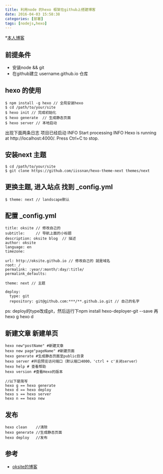 ```yaml
---
title: 利用node 的hexo 框架在github上搭建博客 
date: 2016-04-03 15:58:38
categories: [部署]
tags: [nodejs,hexo]
---
```


*[本人博客](http://zengxp0605.github.io)

## 前提条件
  - 安装node && git
  - 在github建立 username.github.io 仓库

## hexo 的使用
```
$ npm install -g hexo // 全局安装hexo
$ cd /path/to/your/site
$ hexo init // 完成初始化
$ hexo generate  // 生成静态页面
$ hexo server // 本地启动
```

出现下面两条日志 项目已经启动
INFO  Start processing
INFO  Hexo is running at http://localhost:4000/. Press Ctrl+C to stop.

## 安装next 主题
```
$ cd /path/to/your/site
$ git clone https://github.com/iissnan/hexo-theme-next themes/next
```

## 更换主题, 进入站点 找到 _config.yml
```
$ theme: next // landscape默认
```

## 配置 _config.yml
```
title: oksite // 修改自己的
subtitle:     // 导航上面的小标题
description: oksite blog  // 描述
author: oksite
language: en
timezone:

url: http://oksite.github.io // 修改自己的 就是域名
root: /
permalink: :year/:month/:day/:title/
permalink_defaults:

theme: next // 主题

deploy:
  type: git
  repository: git@github.com:***/**.github.io.git // 自己的名字
```
ps: deploy的type改成git，然后运行下npm install hexo-deployer-git --save 再hexo g hexo d

## 新建文章 新建单页
```
hexo new"postName" #新建文章
hexo new page"pageName" #新建页面
hexo generate #生成静态页面至public目录
hexo server #开启预览访问端口（默认端口4000，'ctrl + c'关闭server）
hexo help # 查看帮助
hexo version #查看Hexo的版本

//以下是简写
hexo g == hexo generate
hexo d == hexo deploy
hexo s == hexo server
hexo n == hexo new
```

## 发布 
```
hexo clean    //清除
hexo generate //生成静态页面
hexo deploy   //发布
```

## 参考
  - [oksite的博客](http://oksite.github.io/2016/03/30/My-New-Post-1)
